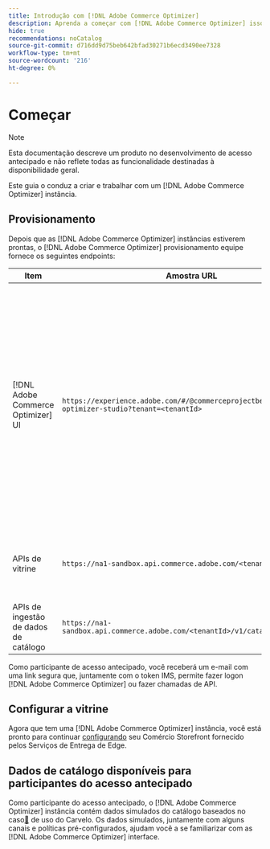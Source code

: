 ```yaml
---
title: Introdução com [!DNL Adobe Commerce Optimizer]
description: Aprenda a começar com [!DNL Adobe Commerce Optimizer] isso.
hide: true
recommendations: noCatalog
source-git-commit: d716dd9d75beb642bfad30271b6ecd3490ee7328
workflow-type: tm+mt
source-wordcount: '216'
ht-degree: 0%

---
```


# Começar

>[!NOTE]
>
>Esta documentação descreve um produto no desenvolvimento de acesso antecipado e não reflete todas as funcionalidade destinadas à disponibilidade geral.

Este guia o conduz a criar e trabalhar com um [!DNL Adobe Commerce Optimizer] instância.

<!--Click the tabs below to see high-level workflow overviews for the following user types:

- Administrators
- Merchants
- Developers

>[!BEGINTABS]

>[!TAB Administrator and merchant workflow]

This diagram provides a high-level overview of how administrators and merchants access and manage [!DNL Adobe Commerce Optimizer] instances. See the [Adobe Admin Console Guide](https://helpx.adobe.com/enterprise/admin-guide.html) for more information about administrator workflows.

NEED DIAGRAM

>[!TAB Developer workflow]

This diagram provides a high-level overview of how developers create integrations for [!DNL Adobe Commerce Optimizer] using App Builder. See the [API documentation](https://developer.adobe.com/commerce/services/cloud/) for more information.

NEED DIAGRAM

>[!ENDTABS]
-->

## Provisionamento

Depois que as [!DNL Adobe Commerce Optimizer] instâncias estiverem prontas, o [!DNL Adobe Commerce Optimizer] provisionamento equipe fornece os seguintes endpoints:

| Item | Amostra URL | Propósito |
|---|---|---|
| [!DNL Adobe Commerce Optimizer] UI | `https://experience.adobe.com/#/@commerceprojectbeacon/commerce-optimizer-studio?tenant=<tenantId>` | Acesse o interface do Comércio Optimizer para gerenciar o catálogo em:<br>1. Regras de comercialização (Product Discovery, Product recomendações).<br>2. Gerenciamento de catálogos (criação de canais e políticas).<br>3. Insights de dados (Exibir o status de ingestão de dados do catálogo). |
| APIs de vitrine | `https://na1-sandbox.api.commerce.adobe.com/<tenantId>/graphql` | Acesse as APIs necessárias para configurar sua vitrine Comércio fornecida pelos Serviços de entrega do Edge. |
| APIs de ingestão de dados de catálogo | `https://na1-sandbox.api.commerce.adobe.com/<tenantId>/v1/catalog/<entity>` | Acesse as APIs necessárias para assimilar os dados do catálogo. |

Como participante de acesso antecipado, você receberá um e-mail com uma link segura que, juntamente com o token IMS, permite fazer logon [!DNL Adobe Commerce Optimizer] ou fazer chamadas de API.

## Configurar a vitrine

Agora que tem uma [!DNL Adobe Commerce Optimizer] instância, você está pronto para continuar [configurando](./storefront.md) seu Comércio Storefront fornecido pelos Serviços de Entrega de Edge.

## Dados de catálogo disponíveis para participantes do acesso antecipado

Como participante do acesso antecipado, o [!DNL Adobe Commerce Optimizer] instância contém dados simulados do catálogo baseados no caso[&#128279;](./use-case/admin-use-case.md) de uso do Carvelo. Os dados simulados, juntamente com alguns canais e políticas pré-configurados, ajudam você a se familiarizar com as [!DNL Adobe Commerce Optimizer] interface.

<!--Ingest catalog data

By default, [!DNL Adobe Commerce Optimizer] instances do not include any product data.

See the [Ingestion API](https://developer-stage.adobe.com/commerce/services/composable-catalog/data-ingestion/using-the-api/) documentation to learn how you can import your catalog data into [!DNL Adobe Commerce Optimizer].

The catalog data that you ingest is visible in the [data insights](./insights-overview.md) page. Additionally, you can use the [Catalog](./catalog-overview.md) page to define the channels and policies.-->
